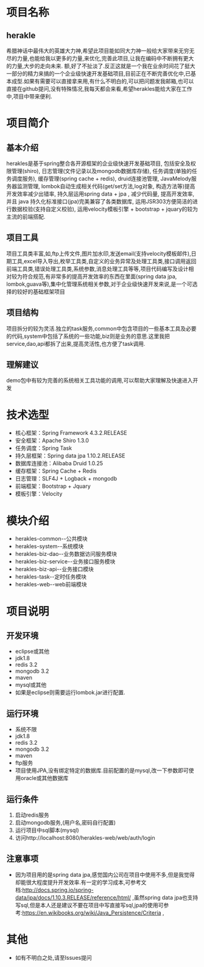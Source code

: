 # 项目名称
## herakle
希腊神话中最伟大的英雄大力神,希望此项目能如同大力神一般给大家带来无穷无尽的力量,也能给我以更多的力量,来优化,完善此项目,让我在编码中不断拥有更大的力量,大步的走向未来.
额,好了不扯淡了.反正这就是一个我在业余时间花了挺大一部分的精力来搞的一个企业级快速开发基础项目,目前正在不断完善优化中,已基本成型.如果有需要可以直接拿来用,有什么不明白的,可以把问题发我邮箱,也可以直接在github提问,没有特殊情况,我每天都会来看,希望herakles能给大家在工作中,项目中带来便利.

# 项目简介
## 基本介绍
herakles是基于spring整合各开源框架的企业级快速开发基础项目,
包括安全及权限管理(shiro), 日志管理(文件记录以及mongodb数据库存储), 任务调度(单独的任务调度服务), 缓存管理(spring cache + redis), druid连接池管理, JavaMelody服务器监测管理, lombok自动生成相关代码(get/set方法,log对象, 构造方法等)提高开发效率减少出错率, 持久层运用spring data + jpa , 减少代码量, 提高开发效率, 并且 java 持久化标准接口(jpa)完美兼容了各类数据库, 运用JSR303方便简洁的进行数据校验(支持自定义校验),  运用velocity模板引擎 + bootstrap + jquary的较为主流的前端搭配.
## 项目工具
项目工具类丰富,如,ftp上传文件,图片加水印,发送email(支持velocity模板邮件),日期工具,excel导入导出,枚举工具类,自定义的业务异常及处理工具类,接口调用返回前端工具类,错误处理工具类,系统参数,消息处理工具等等,项目代码编写及设计相对较为符合规范,有非常多的提高开发效率的东西在里面(spring data jpa, lombok,guava等),集中化管理系统相关参数,对于企业级快速开发来说,是一个可选择的较好的基础框架项目
## 项目结构
项目拆分的较为灵活.独立的task服务,common中包含项目的一些基本工具及必要的代码,system中包括了系统的一些功能,biz则是业务的意思.这里我把service,dao,api都拆了出来,提高灵活性,也方便了task调用.
## 理解建议
demo包中有较为完善的系统相关工具功能的调用,可以帮助大家理解及快速进入开发


# 技术选型
- 核心框架：Spring Framework 4.3.2.RELEASE
- 安全框架：Apache Shiro 1.3.0
- 任务调度：Spring Task
- 持久层框架：Spring data jpa 1.10.2.RELEASE
- 数据库连接池：Alibaba Druid 1.0.25
- 缓存框架：Spring Cache + Redis
- 日志管理：SLF4J + Logback + mongodb
- 前端框架：Bootstrap + Jquary
- 模板引擎：Velocity

# 模块介绍
- herakles-common--公共模块
- herakles-system--系统模块
- herakles-biz-dao--业务数据访问服务模块
- herakles-biz-service--业务接口服务模块
- herakles-biz-api--业务接口模块
- herakles-task--定时任务模块
- herakles-web--web前端模块

# 项目说明

开发环境
--------------------------------------------------
- eclipse或其他
- jdk1.8
- redis 3.2
- mongodb 3.2
- maven
- mysql或其他
- 如果是eclipse则需要运行lombok.jar进行配置.

运行环境
--------------------------------------------------
- 系统不限
- jdk1.8
- redis 3.2
- mongodb 3.2
- maven
- ftp服务
- 项目使用JPA,没有绑定特定的数据库.目前配置的是mysql,改一下参数即可使用oracle或其他数据库

运行条件
--------------------------------------------------
1. 启动redis服务
2. 启动mongodb服务,(用户名,密码自行配置)
3. 运行项目中sql脚本(mysql)
4. 访问http://localhost:8080/herakles-web/web/auth/login

注意事项
--------------------------------------------------
- 因为项目用的是spring data jpa,感觉国内公司在项目中使用不多,但是我觉得却能很大程度提升开发效率.有一定的学习成本,可参考文档:http://docs.spring.io/spring-data/jpa/docs/1.10.3.RELEASE/reference/html/ ,虽然spring data jpa也支持写sql,但是本人还是建议不要在项目中写直接写sql,jpa的使用可参考:https://en.wikibooks.org/wiki/Java_Persistence/Criteria ,

# 其他
- 如有不明白之处,请至Issues提问
